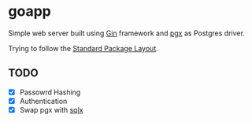 # goapp

Simple web server built using [Gin](https://github.com/gin-gonic) framework and [pgx](https://github.com/jackc/pgx) as Postgres driver.

Trying to follow the [Standard Package Layout](https://www.gobeyond.dev/standard-package-layout/).

## TODO

-   [x] Passowrd Hashing
-   [x] Authentication
-   [x] Swap pgx with [sqlx](https://github.com/jmoiron/sqlx)
